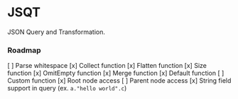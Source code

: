 # JSQT

JSON Query and Transformation.

### Roadmap

[ ] Parse whitespace
[x] Collect function
[x] Flatten function
[x] Size function
[x] OmitEmpty function
[x] Merge function
[x] Default function
[ ] Custom function
[x] Root node access
[ ] Parent node access
[x] String field support in query (ex. `a."hello world".c`)
